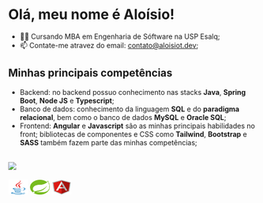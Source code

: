 # Olá, meu nome é Aloísio! 

- 🧑‍🎓 Cursando MBA em Engenharia de Sóftware na USP Esalq;
- 📫 Contate-me atravez do email: contato@aloisiot.dev;

## Minhas principais competências
- Backend: no backend possuo conhecimento nas stacks **Java**, **Spring Boot**, **Node JS** e **Typescript**;
- Banco de dados: conhecimento da linguagem **SQL** e do **paradigma relacional**, bem como o banco de dados **MySQL** e **Oracle SQL**;
- Frontend: **Angular** e **Javascript** são as minhas principais habilidades no front; bibliotecas de componentes e CSS como **Tailwind**, **Bootstrap** e **SASS** também fazem parte das minhas competências;

<br>
<img src="https://estruyf-github.azurewebsites.net/api/VisitorHit?user=aloisiot&repo=aloisiot&countColorcountColor&style=flat">

<div style="display: inline_block"><br>
  <img align="center" alt="Java" height="30" width="40" src="https://github.com/devicons/devicon/blob/master/icons/java/java-original.svg" />
  <img align="center" alt="Spring" height="30" width="40" src="https://github.com/devicons/devicon/blob/master/icons/spring/spring-original.svg">
  <img align="center" alt="Angular" height="30" width="40" src="https://github.com/devicons/devicon/blob/master/icons/angularjs/angularjs-original.svg">
</div>

